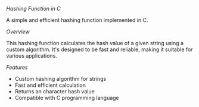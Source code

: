 *Hashing Function in C*

A simple and efficient hashing function implemented in C.

*Overview*

This hashing function calculates the hash value of a given string using a custom algorithm. It's designed to be fast and reliable, making it suitable for various applications.

*Features*

- Custom hashing algorithm for strings
- Fast and efficient calculation
- Returns an character hash value
- Compatible with C programming language
